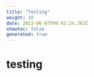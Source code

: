 ```yaml
---
title: "Testing"
weight: 10
date: 2023-06-07T09:42:24.263Z
showtoc: false
generated: true
---
```

<!-- This file was generated from the Vendure source. Do not modify. Instead, re-run the "docs:build" script -->


# testing